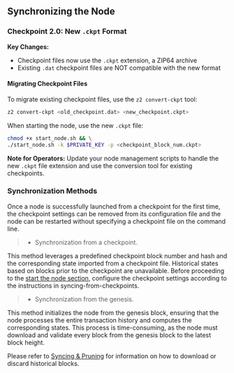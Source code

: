 ## Synchronizing the Node

### Checkpoint 2.0: New `.ckpt` Format

**Key Changes:**
- Checkpoint files now use the `.ckpt` extension, a ZIP64 archive
- Existing `.dat` checkpoint files are NOT compatible with the new format

#### Migrating Checkpoint Files

To migrate existing checkpoint files, use the `z2 convert-ckpt` tool:
```bash
z2 convert-ckpt <old_checkpoint.dat> <new_checkpoint.ckpt>
```

When starting the node, use the new `.ckpt` file:
```bash
chmod +x start_node.sh && \
./start_node.sh -k $PRIVATE_KEY -p <checkpoint_block_num.ckpt>
```

**Note for Operators:** Update your node management scripts to handle the new `.ckpt` file extension and use the conversion tool for existing checkpoints.

### Synchronization Methods

Once a node is successfully launched from a checkpoint for the first time, the checkpoint settings can be removed from its configuration file and the node can be restarted without specifying a checkpoint file on the command line.

> * Synchronization from a checkpoint.

This method leverages a predefined checkpoint block number and hash and the corresponding state imported from a checkpoint file. Historical states based on blocks prior to the checkpoint are unavailable. Before proceeding to the [start the node section](#starting-your-node), configure the checkpoint settings according to the instructions in syncing-from-checkpoints.

> * Synchronization from the genesis.

This method initializes the node from the genesis block, ensuring that the node processes the entire transaction history and computes the corresponding states. This process is time-consuming, as the node must download and validate every block from the genesis block to the latest block height.

Please refer to [Syncing & Pruning](../nodes/passive-pruning.md) for information on how to download or discard historical blocks.